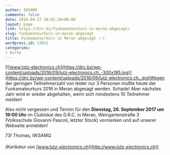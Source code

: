 ```yaml
---
author: IW3AMQ
comments: false
date: 2016-09-27 20:01:38+00:00
layout: page
link: https://drc.bz/funkamateurkurs-in-meran-abgesagt/
slug: funkamateurkurs-in-meran-abgesagt
title: Funkamateurkurs in Meran abgesagt :-(
wordpress_id: 13022
categories:
- Kurse
---
```


[![www.lutz-electronics.ch](https://drc.bz/wp-content/uploads/2016/09/lutz-electronics.ch_-300x195.jpg)](https://drc.bz/wp-content/uploads/2016/09/lutz-electronics.ch_.jpg)Wegen der geringen Teilnehmerzahl von leider nur 3 Personen mußte heute der Funkamateurkurs 2016 in Meran abgesagt werden. Schade! Aber nächstes Jahr wird er wieder abgehalten, wenn sich mindestens 10 Teilnehmer melden!

Also nicht vergessen und Termin für den **Dienstag, 26. September 2017 um 19:00 Uhr** im Clublokal des D.R.C. in Meran, Weingartenstraße 3 (Volksschule Giovanni Pascoli, letzter Stock) vormerken und auf unserer Webseite anmelden!

73! Thomas, IW3AMQ


###### (Karikatur von [www.lutz-electronics.ch](http://www.lutz-electronics.ch))
